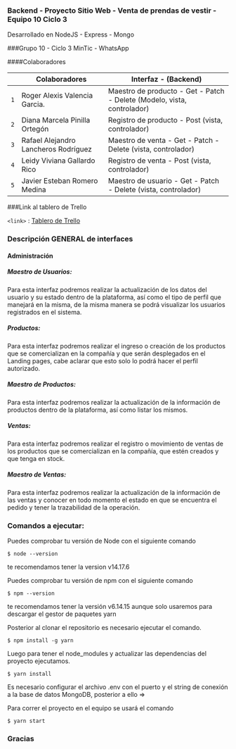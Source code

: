 ### Backend - Proyecto Sitio Web - Venta de prendas de vestir - Equipo 10  Ciclo 3

Desarrollado en NodeJS - Express - Mongo

###Grupo 10 - Ciclo 3 MinTic - WhatsApp

####Colaboradores


|  | Colaboradores                    | Interfaz - (Backend)                   |
| ------------- | ------------------------------ |------------------------------ |
| `1`   | Roger Alexis Valencia Garcia.       | Maestro de producto - Get - Patch - Delete (Modelo, vista, controlador) |
| `2`   | Diana Marcela Pinilla Ortegón     |  Registro de producto - Post (vista, controlador) |
| `3`   | Rafael Alejandro Lancheros Rodríguez     | Maestro de venta - Get - Patch - Delete (vista, controlador) |
| `4`   | Leidy Viviana Gallardo Rico     |  Registro de venta - Post (vista, controlador) |
| `5`   | Javier Esteban Romero Medina     | Maestro de usuario - Get - Patch - Delete (vista, controlador) |


###Link al tablero de Trello

`<link>` : [Tablero de Trello ](https://trello.com/invite/b/t2gHdrIk/a17019d3002206077d24e6f8f3b0bcd4/scrum-equipo-10 "Tablero de Trello")


### Descripción GENERAL de interfaces

#### Administración
##### Maestro de Usuarios:

Para esta interfaz podremos realizar la actualización de los datos del usuario y su estado dentro de la plataforma, así como el tipo de perfil que manejará en la misma, de la misma manera se podrá visualizar los usuarios registrados en el sistema.

##### Productos:
Para esta interfaz podremos realizar el ingreso o creación de los productos que se comercializan en la compañía y que serán desplegados en el Landing pages, cabe aclarar que esto solo lo podrá hacer el perfil autorizado.

##### Maestro de Productos:
Para esta interfaz podremos realizar la actualización de la información de productos dentro de la plataforma, así como listar los mismos.

##### Ventas:
Para esta interfaz podremos realizar el registro o movimiento de ventas de los productos que se comercializan en la compañía, que estén creados y que tenga en stock.

##### Maestro de Ventas:
Para esta interfaz podremos realizar la actualización de la información de las ventas y conocer en todo momento el estado en que se encuentra el pedido y tener la trazabilidad de la operación.

### Comandos a ejecutar:

Puedes comprobar tu versión de Node con el siguiente comando

`$ node --version`

te recomendamos tener la version v14.17.6

Puedes comprobar tu versión de npm con el siguiente comando

`$ npm --version`

te recomendamos tener la versión v6.14.15 aunque solo usaremos para descargar el gestor de paquetes yarn

Posterior al clonar el repositorio es necesario ejecutar el comando.

`$ npm install -g yarn`

Luego para tener el node_modules y actualizar las dependencias del proyecto ejecutamos.

`$ yarn install`


Es necesario configurar el archivo .env con el puerto y el string de conexión a la base de datos MongoDB, posterior a ello =>

Para correr el proyecto en el equipo se usará el comando

`$ yarn start`

### Gracias